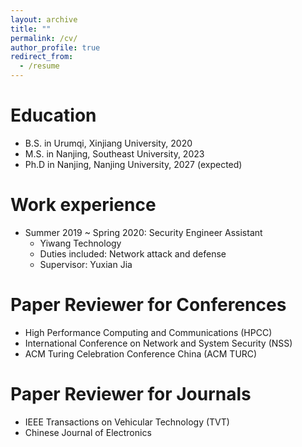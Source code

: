 ```yaml
---
layout: archive
title: ""
permalink: /cv/
author_profile: true
redirect_from:
  - /resume
---
```


Education
======
* B.S. in Urumqi, Xinjiang University, 2020
* M.S. in Nanjing, Southeast University, 2023
* Ph.D in Nanjing, Nanjing University, 2027 (expected)

Work experience
======
* Summer 2019 ~ Spring 2020: Security Engineer Assistant
  * Yiwang Technology
  * Duties included: Network attack and defense
  * Supervisor: Yuxian Jia

# Paper Reviewer for Conferences

- High Performance Computing and Communications (HPCC)
- International Conference on Network and System Security (NSS)
- ACM Turing Celebration Conference China (ACM TURC)

# Paper Reviewer for Journals

- IEEE Transactions on Vehicular Technology (TVT)
- Chinese Journal of Electronics